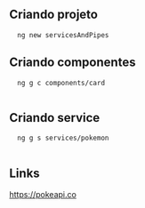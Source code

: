 ## Criando projeto 
```
  ng new servicesAndPipes
```

## Criando componentes
```
  ng g c components/card
  
```

## Criando service
```
  ng g s services/pokemon
  
```

## Links
https://pokeapi.co
